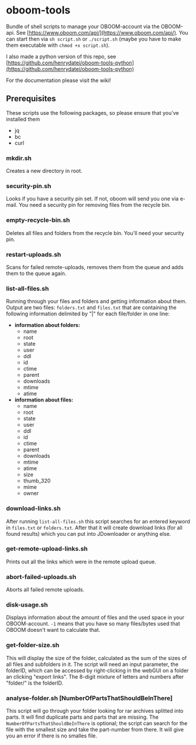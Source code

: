 # oboom-tools

Bundle of shell scripts to manage your OBOOM-account via the OBOOM-api. See [https://www.oboom.com/api/](https://www.oboom.com/api/). You can start then via `sh script.sh` or `./script.sh` (maybe you have to make them executable with `chmod +x script.sh`).

I also made a python version of this repo, see [https://github.com/henrydatei/oboom-tools-python](https://github.com/henrydatei/oboom-tools-python)

For the documentation please visit the wiki!

## Prerequisites

These scripts use the following packages, so please ensure that you've installed them
- jq
- bc
- curl

### mkdir.sh
Creates a new directory in root.

### security-pin.sh
Looks if you have a security pin set. If not, oboom will send you one via e-mail. You need a security pin for removing files from the recycle bin.

### empty-recycle-bin.sh
Deletes all files and folders from the recycle bin. You'll need your security pin.

### restart-uploads.sh
Scans for failed remote-uploads, removes them from the queue and adds them to the queue again.

### list-all-files.sh
Running through your files and folders and getting information about them. Output are two files: `folders.txt` and `files.txt` that are containing the following information delimited by "|" for each file/folder in one line:
- **information about folders:**
  - name
  - root
  - state
  - user
  - ddl
  - id
  - ctime
  - parent
  - downloads
  - mtime
  - atime
- **information about files:**
  - name
  - root
  - state
  - user
  - ddl
  - id
  - ctime
  - parent
  - downloads
  - mtime
  - atime
  - size
  - thumb_320
  - mime
  - owner

### download-links.sh
After running `list-all-files.sh` this script searches for an entered keyword in `files.txt` or `folders.txt`. After that it will create download links (for all found results) which you can put into JDownloader or anything else.

### get-remote-upload-links.sh
Prints out all the links which were in the remote upload queue.

### abort-failed-uploads.sh
Aborts all failed remote uploads.

### disk-usage.sh
Displays information about the amount of files and the used space in your OBOOM-account. `-1` means that you have so many files/bytes used that OBOOM doesn't want to calculate that.

### get-folder-size.sh <folderID>
This will display the size of the folder, calculated as the sum of the sizes of all files and subfolders in it. The script will need an input parameter, the folderID, which can be accessed by right-clicking in the webGUI on a folder an clicking "export links". The 8-digit mixture of letters and numbers after "folder/" is the folderID.

### analyse-folder.sh <folderID> [NumberOfPartsThatShouldBeInThere]
This script will go through your folder looking for rar archives splitted into parts. It will find duplicate parts and parts that are missing. The `NumberOfPartsThatShouldBeInThere` is optional; the script can search for the file with the smallest size and take the part-number from there. It will give you an error if there is no smalles file.
